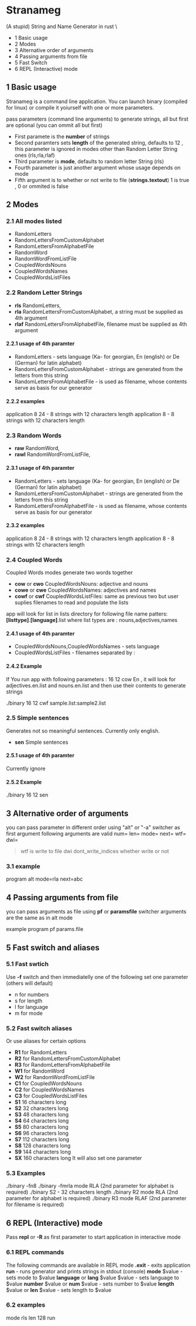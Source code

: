 # Stranameg
(A stupid) String and Name Generator in rust \

+ 1 Basic usage
+ 2 Modes
+ 3 Alternative order of arguments
+ 4 Passing arguments from file
+ 5 Fast Switch 
+ 6 REPL (Interactive) mode
## 1 Basic usage
Stranameg is a command line application.
You can launch binary (compiled for linux) or compile it yoiurself with one or more parameters.


pass parameters (command line arguments) to generate strings, all but first are optional (you can ommit all but first)
- First paramete is the **number** of strings
- Second paramters sets **length** of the generated string, defaults to 12 , this parameter is ignored in modes other than Random Letter String ones (rls,rla,rlaf)
- Third parameter is **mode**, defaults to random letter String (rls)
- Fourth parameter is just another argument whose usage depends on mode
- Fifth argument is to whether or not write to file (**strings.textout**) 1 is true , 0 or ommited is false

## 2 Modes

### 2.1 All modes listed
- RandomLetters
- RandomLettersFromCustomAlphabet
- RandomLettersFromAlphabetFile
- RandomWord
- RandomWordFromListFile
- CoupledWordsNouns
- CoupledWordsNames
- CoupledWordsListFiles

### 2.2 Random Letter Strings
- **rls**  RandomLetters,
- **rla**  RandomLettersFromCustomAlphabet, a string must be supplied as 4th argument
- **rlaf**  RandomLettersFromAlphabetFile, filename must be supplied as 4th argument
#### 2.2.1 usage of 4th paramter
- RandomLetters - sets language (Ka- for georgian, En (english) or De (German) for latin alphabet)
- RandomLettersFromCustomAlphabet - strings are generated from the letters from this string
- RandomLettersFromAlphabetFile - is used as filename, whose contents serve as basis for our generator

#### 2.2.2 examples
application 8 24  - 8 strings with 12 characters length
application 8  - 8 strings with 12 characters length

### 2.3 Random Words
- **raw**  RandomWord,
- **rawl**  RandomWordFromListFile,
#### 2.3.1 usage of 4th paramter
- RandomLetters - sets language (Ka- for georgian, En (english) or De (German) for latin alphabet)
- RandomLettersFromCustomAlphabet - strings are generated from the letters from this string
- RandomLettersFromAlphabetFile - is used as filename, whose contents serve as basis for our generator

#### 2.3.2 examples
application 8 24  - 8 strings with 12 characters length
application 8  - 8 strings with 12 characters length

### 2.4 Coupled Words
Coupled Words modes generate two words together
- **cow** or **cwo**  CoupledWordsNouns: adjective and nouns
- **cowe** or **cwe** CoupledWordsNames: adjectives and names
- **cowf** or **cwf** CoupledWordsListFiles: same as previous two but user suplies filenames to read and populate the lists

app will look for list in lists directory for following file name patters: **\[listtype\]**.**\[language\]**.list
where list types are : nouns,adjectives,names
#### 2.4.1 usage of 4th paramter
- CoupledWordsNouns,CoupledWordsNames - sets language
- CoupledWordsListFiles - filenames separated by :

#### 2.4.2 Example
If You run app with following parameters : 16 12 cow En ,
it will look for adjectives.en.list and nouns.en.list and then use their contents to generate strings

./binary 16 12 cwf sample.list:sample2.list
### 2.5 Simple sentences
Generates not so meaningful sentences. Currently only english.

- **sen** Simple sentences

#### 2.5.1 usage of 4th paramter
Currently ignore
#### 2.5.2 Example
./binary 16 12 sen

## 3 Alternative order of arguments
you can pass parameter in different order using "alt" or "-a" switcher as first argument
following arguments are valid 
num= 
len= 
mode= 
next= 
wtf=
dwi= 
>wtf is write to file
>dwi dont_write_indices whether write or not 

### 3.1 example
program alt mode=rla next=abc 

## 4 Passing arguments from file
you can pass arguments as file using **pf** or **paramsfile** switcher
arguments are the same as in alt mode

example
program pf params.file
## 5 Fast switch and aliases
### 5.1 Fast swtich
Use **-f** switch  and then immediatelly one of the following set one parameter (others will default)
- n for numbers
- s for length
- l for language
- m for mode

### 5.2 Fast switch aliases
Or use aliases for certain options

- **R1** for RandomLetters
- **R2** for RandomLettersFromCustomAlphabet
- **R3** for RandomLettersFromAlphabetFile
- **W1** for RandomWord
- **W2** for RandomWordFromListFile
- **C1** for CoupledWordsNouns
- **C2** for CoupledWordsNames
- **C3** for CoupledWordsListFiles 
- **S1** 16 characters long
- **S2** 32 characters long
- **S3** 48 characters long
- **S4** 64 characters long
- **S5** 80 characters long
- **S6** 96 characters long
- **S7** 112 characters long
- **S8** 128 characters long
- **S9** 144 characters long
- **SX** 160 characters long
It will also set one parameter
### 5.3 Examples
./binary -fn8
./binary -fmrla mode RLA (2nd parameter for alphabet is required)
./binary S2 - 32 characters length
./binary R2 mode RLA (2nd parameter for alphabet is required)
./binary R3 mode RLAF (2nd parameter for filename is required)


## 6 REPL (Interactive) mode
Pass **repl** or **-R** as first parameter to start application in interactive mode

### 6.1 REPL commands
The following commands are available in REPL mode
**.exit** - exits application
**run** - runs generator and prints strings in stdout (console)
**mode** $value - sets mode to $value
**language** or **lang** $value $value - sets language to $value
**number** $value or **num** $value - sets number to $value
**length** $value or **len** $value - sets length to $value 

### 6.2 examples
mode rls
len 128
run